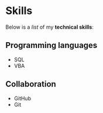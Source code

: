# Skills

Below is a _list_ of my **technical skills**:

## Programming languages
- SQL
- VBA

## Collaboration
- GitHub
- Git

